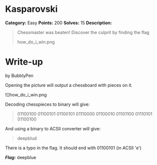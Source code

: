 # Kasparovski
**Category:** Easy
**Points:** 200
**Solves:** 15
**Description:**

>Chessmaster was beaten! Discover the culprit by finding the flag
>
>how_do_i_win.png

# Write-up
by BubblyPen

Opening the picture will output a chessboard with pieces on it.

![]how_do_i_win.png

Decoding chesspieces to binary will give:

>01100100 01100101 01100101 01110000 01100010 01101100 01110101 01100100

And using a binary to ACSII converter will give:
>deepblud

There is a typo in the flag. It should end with 01100101 (in ACSII 'e')

***Flag:*** deepblue
